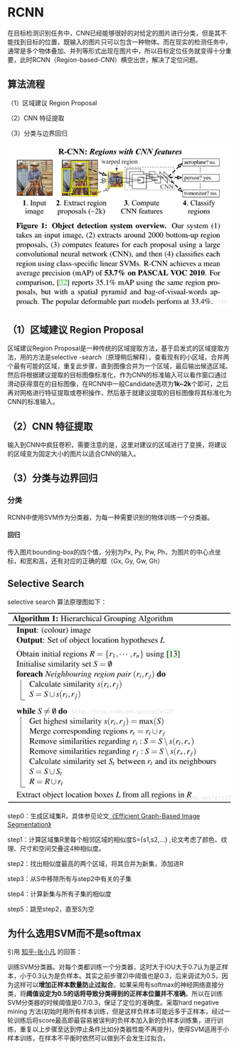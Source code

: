 # RCNN

在目标检测识别任务中，CNN已经能够很好的对给定的图片进行分类，但是其不能找到目标的位置，既输入的图片只可以包含一种物体。而在现实的检测任务中，通常是多个物体叠加、并列等形式出现在图片中，所以目标定位任务就变得十分重要，此时RCNN（Region-based-CNN）横空出世，解决了定位问题。

## 算法流程

（1）区域建议 Region Proposal

（2）CNN 特征提取

（3）分类与边界回归

![RCNN流程图](img/RCNN流程图.png)



## （1）区域建议 Region Proposal

区域建议Region Proposal是一种传统的区域提取方法，基于启发式的区域提取方法，用的方法是selective -search（原理稍后解释），查看现有的小区域，合并两个最有可能的区域，重复此步骤，直到图像合并为一个区域，最后输出候选区域。然后将根据建议提取的目标图像标准化，作为CNN的标准输入可以看作窗口通过滑动获得潜在的目标图像，在RCNN中一般Candidate选项为**1k~2k**个即可，之后再对网格进行特征提取或卷积操作，然后基于就建议提取的目标图像将其标准化为CNN的标准输入。

## （2）CNN 特征提取

输入到CNN中疯狂卷积，需要注意的是，这里对建议的区域进行了变换，将建议的区域变为固定大小的图片以适合CNN的输入。

## （3）分类与边界回归

### 分类

RCNN中使用SVM作为分类器，为每一种需要识别的物体训练一个分类器。

#### 回归

传入图片bounding-box的四个值，分别为Px, Py, Pw, Ph，为图片的中心点坐标，和宽和高，还有对应的正确的框（Gx, Gy, Gw, Gh）





## Selective Search

selective search 算法原理图如下：

![selective-search](img/selective-search.png)

step0：生成区域集R，具体参见论文[《Efficient Graph-Based Image Segmentation》](http://blog.csdn.net/guoyunfei20/article/details/78727972)

step1：计算区域集R里每个相邻区域的相似度S={s1,s2,…} ,论文考虑了颜色、纹理、尺寸和空间交叠这4种相似度。

step2：找出相似度最高的两个区域，将其合并为新集，添加进R 

step3：从S中移除所有与step2中有关的子集 

step4：计算新集与所有子集的相似度 

step5：跳至step2，直至S为空



## 为什么选用SVM而不是softmax

引用 [知乎-张小凡](https://www.zhihu.com/question/54117650/answer/490424510) 的回答：

训练SVM分类器。对每个类都训练一个分类器，这时大于IOU大于0.7认为是正样本，小于0.3认为是负样本。其实之前步骤2)中阈值也是0.3，后来调试为0.5，因为这样可以**增加正样本数量防止过拟合**。如果采用有softmax的神经网络直接分类，将**阈值设定为0.5的话将导致分类得到的正样本位置并不准确**。所以在训练SVM分类器的时候阈值是0.7/0.3，保证了定位的准确度。采取hard negative mining 方法(初始时用所有样本训练，但是这样负样本可能远多于正样本，经过一轮训练后将score最高即最容易被误判的负样本加入新的负样本训练集，进行训练，重复以上步骤至达到停止条件比如分类器性能不再提升)，使得SVM适用于小样本训练，在样本不平衡时依然可以做到不会发生过拟合。





